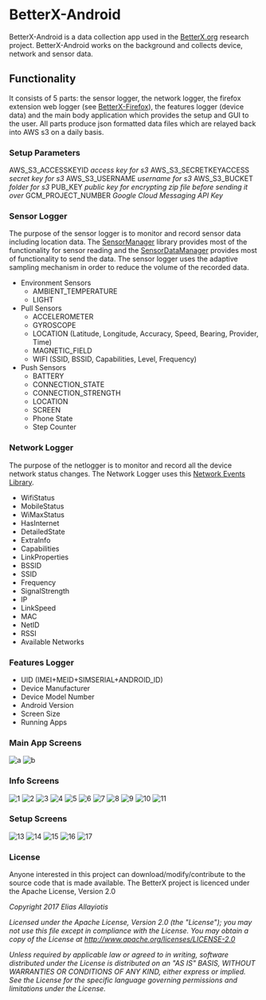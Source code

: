 # BetterX-Android
BetterX-Android is a data collection app used in the [BetterX.org](http://www.betterx.org) research project.  BetterX-Android works on the background and collects device, network and sensor data.

## Functionality
It consists of 5 parts: the sensor logger, the network logger, the firefox extension web logger (see [BetterX-Firefox](https://github.com/eliasall/BetterX-Firefox)), the features logger (device data) and the main body application which provides the setup and GUI to the user.  All parts produce json formatted data files which are relayed back into AWS s3 on a daily basis.

### Setup Parameters
AWS_S3_ACCESSKEYID _access key for s3_
AWS_S3_SECRETKEYACCESS _secret key for s3_
AWS_S3_USERNAME _username for s3_
AWS_S3_BUCKET _folder for s3_
PUB_KEY _public key for encrypting zip file before sending it over_
GCM_PROJECT_NUMBER _Google Cloud Messaging API Key_

### Sensor Logger
The purpose of the sensor logger is to monitor and record sensor data including location data.  The [SensorManager](https://github.com/emotionsense/SensorManager) library provides most of the functionality for sensor reading and the [SensorDataManager](https://github.com/emotionsense/SensorDataManager) provides most of functionality to send the data. The sensor logger uses the adaptive sampling mechanism in order to reduce the volume of the recorded data.

* Environment Sensors
  * AMBIENT_TEMPERATURE
  * LIGHT			
* Pull Sensors
  * ACCELEROMETER
  * GYROSCOPE
  * LOCATION (Latitude, Longitude, Accuracy, Speed, Bearing, Provider, Time)
  * MAGNETIC_FIELD
  * WIFI (SSID, BSSID, Capabilities, Level, Frequency)
* Push Sensors
  * BATTERY
  * CONNECTION_STATE
  * CONNECTION_STRENGTH
  * LOCATION
  *	SCREEN
  *	Phone State
  * Step Counter

### Network Logger
The purpose of the netlogger is to monitor and record all the device network status changes.  The Network Logger uses this [Network Events Library](https://github.com/pwittchen/NetworkEvents).

* WifiStatus
*	MobileStatus
*	WiMaxStatus
*	HasInternet
* DetailedState
* ExtraInfo
* Capabilities
* LinkProperties
*	BSSID	
*	SSID
*	Frequency
*	SignalStrength
*	IP
*	LinkSpeed
*	MAC
*	NetID
*	RSSI
*	Available Networks

### Features Logger
* UID (IMEI+MEID+SIMSERIAL+ANDROID_ID)
* Device Manufacturer
* Device Model Number
* Android Version
* Screen Size
* Running Apps


### Main App Screens
![a](screens-demo/main1.png)
![b](screens-demo/main2.png)

### Info Screens
![1](screens-info/s1.png)
![2](screens-info/s2.png)
![3](screens-info/s3.png)
![4](screens-info/s4.png)
![5](screens-info/s5.png)
![6](screens-info/s6.png)
![7](screens-info/s7.png)
![8](screens-info/s8.png)
![9](screens-info/s9.png)
![10](screens-info/s10.png)
![11](screens-info/s11.png)

### Setup Screens
![13](screens-demo/demo1.png)
![14](screens-demo/demo2.png)
![15](screens-demo/demo3.png)
![16](screens-demo/demo4.png)
![17](screens-demo/demo5.png)

### License
Anyone interested in this project can download/modify/contribute to the source code that is made available.   The BetterX project is licenced under the Apache License, Version 2.0

_Copyright 2017 Elias Allayiotis_

_Licensed under the Apache License, Version 2.0 (the "License"); you may not use this file except in compliance with the License. You may obtain a copy of the License at http://www.apache.org/licenses/LICENSE-2.0_

_Unless required by applicable law or agreed to in writing, software distributed under the License is distributed on an "AS IS" BASIS, WITHOUT WARRANTIES OR CONDITIONS OF ANY KIND, either express or implied. See the License for the specific language governing permissions and limitations under the License._
